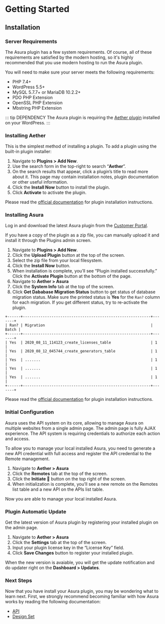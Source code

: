
# Getting Started

## Installation


### Server Requirements

The Asura plugin has a few system requirements. Of course, all of these requirements are satisfied by the modern hosting, so it's highly recommended that you use modern hosting to run the Asura plugin. 

You will need to make sure your server meets the following requirements:

- PHP 7.4+
- WordPress 5.5+
- MySQL 5.7.7+ or MariaDB 10.2.2+
- PDO PHP Extension
- OpenSSL PHP Extension
- Mbstring PHP Extension

::: tip DEPENDENCY
The Asura plugin is requiring the [Aether plugin](https://wordpress.org/plugins/aether) installed on your WordPress.
:::


### Installing Aether
This is the simplest method of installing a plugin. To add a plugin using the built-in plugin installer:

1. Navigate to **Plugins > Add New**.
2. Use the search form in the top-right to search “**Aether**”.
3. On the search results that appear, click a plugin’s title to read more about it. This page may contain installation notes, plugin documentation or other useful information.
4. Click the **Install Now** button to install the plugin.
5. Click **Activate** to activate the plugin.

Please read the [official documentation](https://wordpress.org/support/article/managing-plugins/#automatic-plugin-installation) for plugin installation instructions.


### Installing Asura

Log in and download the latest Asura plugin from the [Customer Portal](https://dplugins.com/checkout/downloads/).

If you have a copy of the plugin as a zip file, you can manually upload it and install it through the Plugins admin screen.

1. Navigate to **Plugins > Add New**.
2. Click the **Upload Plugin** button at the top of the screen.
3. Select the zip file from your local filesystem.
4. Click the **Install Now** button.
5. When installation is complete, you’ll see “Plugin installed successfully.” Click the **Activate Plugin** button at the bottom of the page.
6. Navigate to **Aether > Asura**
7. Click the **System Info** tab at the top of the screen.
8. Click **Get Dababase Migration Status** button to get status of database migration status. Make sure the printed status is **Yes** for the `Ran?` column for each migration. If you get different status, try to re-activate the plugin.

```
+------+----------------------------------------------------------+-------+
| Ran? | Migration                                                | Batch |
+------+----------------------------------------------------------+-------+
| Yes  | 2020_08_11_114123_create_licenses_table                  | 1     |
| Yes  | 2020_08_12_045744_create_generators_table                | 1     |
| Yes  | .......                                                  | 1     |
| Yes  | .......                                                  | 1     |
| Yes  | .......                                                  | 1     |
+------+----------------------------------------------------------+-------+
```

Please read the [official documentation](https://wordpress.org/support/article/managing-plugins/#manual-upload-via-wordpress-admin) for plugin installation instructions.


### Initial Configuration

Asura uses the API system on its core, allowing to manage Asura on multiple websites from a single admin page.
The admin page is fully AJAX experience.
The API system is requiring credentials to authorize each action and access.

To allow you to manage your local installed Asura, you need to generate a new API credential with full access and register the API credential to the Remote management.

1. Navigate to **Aether > Asura**
2. Click the **Remotes** tab at the top of the screen.
3. Click the **Initiate 🌱** button on the top right of the screen.
4. When initialization is complete, you’ll see a new remote on the Remotes list table and a new API on the APIs list table.

Now you are able to manage your local installed Asura.


### Plugin Automatic Update

Get the latest version of Asura plugin by registering your installed plugin on the admin page.

1. Navigate to **Aether > Asura**
2. Click the **Settings** tab at the top of the screen.
3. Input your plugin license key in the “License Key” field.
4. Click **Save Changes** button to register your installed plugin.

When the new version is avaiable, you will get the update notification and do updater right on the **Dashboard > Updates**.

### Next Steps

Now that you have install your Asura plugin, you may be wondering what to learn next. First, we strongly recommend becoming familiar with how Asura works by reading the following documentation:

- [API](./api)
- [Design Set](./design-set)
<!-- - [Remote](./remote) -->
<!-- - [License](./license) -->

